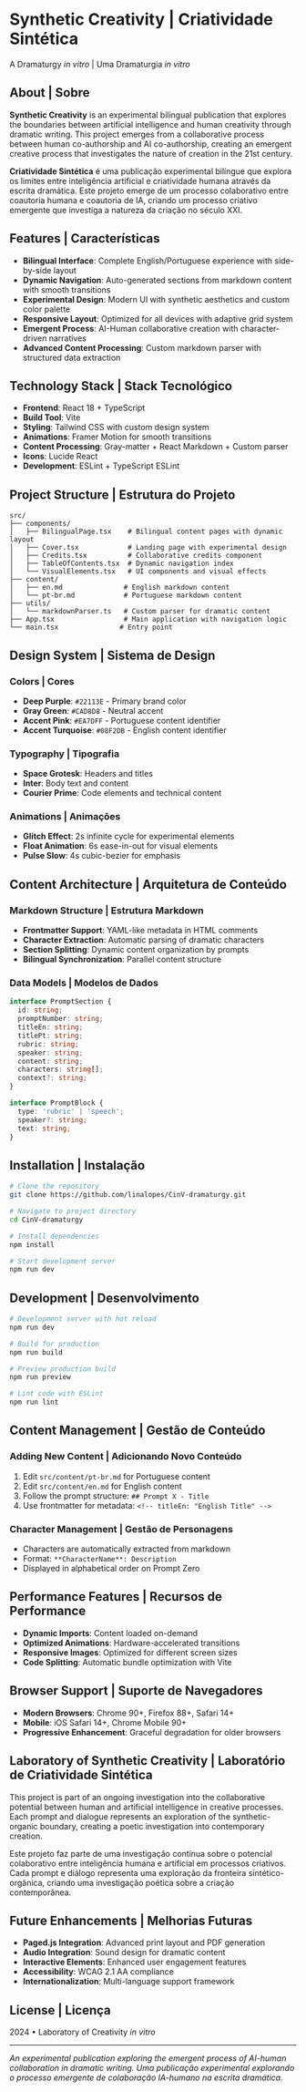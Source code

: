 # Synthetic Creativity | Criatividade Sintética

A Dramaturgy *in vitro* | Uma Dramaturgia *in vitro*

## About | Sobre

**Synthetic Creativity** is an experimental bilingual publication that explores the boundaries between artificial intelligence and human creativity through dramatic writing. This project emerges from a collaborative process between human co-authorship and AI co-authorship, creating an emergent creative process that investigates the nature of creation in the 21st century.

**Criatividade Sintética** é uma publicação experimental bilíngue que explora os limites entre inteligência artificial e criatividade humana através da escrita dramática. Este projeto emerge de um processo colaborativo entre coautoria humana e coautoria de IA, criando um processo criativo emergente que investiga a natureza da criação no século XXI.

## Features | Características

- **Bilingual Interface**: Complete English/Portuguese experience with side-by-side layout
- **Dynamic Navigation**: Auto-generated sections from markdown content with smooth transitions
- **Experimental Design**: Modern UI with synthetic aesthetics and custom color palette
- **Responsive Layout**: Optimized for all devices with adaptive grid system
- **Emergent Process**: AI-Human collaborative creation with character-driven narratives
- **Advanced Content Processing**: Custom markdown parser with structured data extraction

## Technology Stack | Stack Tecnológico

- **Frontend**: React 18 + TypeScript
- **Build Tool**: Vite
- **Styling**: Tailwind CSS with custom design system
- **Animations**: Framer Motion for smooth transitions
- **Content Processing**: Gray-matter + React Markdown + Custom parser
- **Icons**: Lucide React
- **Development**: ESLint + TypeScript ESLint

## Project Structure | Estrutura do Projeto

```
src/
├── components/
│   ├── BilingualPage.tsx    # Bilingual content pages with dynamic layout
│   ├── Cover.tsx            # Landing page with experimental design
│   ├── Credits.tsx          # Collaborative credits component
│   ├── TableOfContents.tsx  # Dynamic navigation index
│   └── VisualElements.tsx   # UI components and visual effects
├── content/
│   ├── en.md               # English markdown content
│   └── pt-br.md            # Portuguese markdown content
├── utils/
│   └── markdownParser.ts   # Custom parser for dramatic content
├── App.tsx                 # Main application with navigation logic
└── main.tsx               # Entry point
```

## Design System | Sistema de Design

### Colors | Cores
- **Deep Purple**: `#22113E` - Primary brand color
- **Gray Green**: `#CAD8D8` - Neutral accent
- **Accent Pink**: `#EA7DFF` - Portuguese content identifier
- **Accent Turquoise**: `#08F2DB` - English content identifier

### Typography | Tipografia
- **Space Grotesk**: Headers and titles
- **Inter**: Body text and content
- **Courier Prime**: Code elements and technical content

### Animations | Animações
- **Glitch Effect**: 2s infinite cycle for experimental elements
- **Float Animation**: 6s ease-in-out for visual elements
- **Pulse Slow**: 4s cubic-bezier for emphasis

## Content Architecture | Arquitetura de Conteúdo

### Markdown Structure | Estrutura Markdown
- **Frontmatter Support**: YAML-like metadata in HTML comments
- **Character Extraction**: Automatic parsing of dramatic characters
- **Section Splitting**: Dynamic content organization by prompts
- **Bilingual Synchronization**: Parallel content structure

### Data Models | Modelos de Dados
```typescript
interface PromptSection {
  id: string;
  promptNumber: string;
  titleEn: string;
  titlePt: string;
  rubric: string;
  speaker: string;
  content: string;
  characters: string[];
  context?: string;
}

interface PromptBlock {
  type: 'rubric' | 'speech';
  speaker?: string;
  text: string;
}
```

## Installation | Instalação

```bash
# Clone the repository
git clone https://github.com/linalopes/CinV-dramaturgy.git

# Navigate to project directory
cd CinV-dramaturgy

# Install dependencies
npm install

# Start development server
npm run dev
```

## Development | Desenvolvimento

```bash
# Development server with hot reload
npm run dev

# Build for production
npm run build

# Preview production build
npm run preview

# Lint code with ESLint
npm run lint
```

## Content Management | Gestão de Conteúdo

### Adding New Content | Adicionando Novo Conteúdo
1. Edit `src/content/pt-br.md` for Portuguese content
2. Edit `src/content/en.md` for English content
3. Follow the prompt structure: `## Prompt X - Title`
4. Use frontmatter for metadata: `<!-- titleEn: "English Title" -->`

### Character Management | Gestão de Personagens
- Characters are automatically extracted from markdown
- Format: `**CharacterName**: Description`
- Displayed in alphabetical order on Prompt Zero

## Performance Features | Recursos de Performance

- **Dynamic Imports**: Content loaded on-demand
- **Optimized Animations**: Hardware-accelerated transitions
- **Responsive Images**: Optimized for different screen sizes
- **Code Splitting**: Automatic bundle optimization with Vite

## Browser Support | Suporte de Navegadores

- **Modern Browsers**: Chrome 90+, Firefox 88+, Safari 14+
- **Mobile**: iOS Safari 14+, Chrome Mobile 90+
- **Progressive Enhancement**: Graceful degradation for older browsers

## Laboratory of Synthetic Creativity | Laboratório de Criatividade Sintética

This project is part of an ongoing investigation into the collaborative potential between human and artificial intelligence in creative processes. Each prompt and dialogue represents an exploration of the synthetic-organic boundary, creating a poetic investigation into contemporary creation.

Este projeto faz parte de uma investigação contínua sobre o potencial colaborativo entre inteligência humana e artificial em processos criativos. Cada prompt e diálogo representa uma exploração da fronteira sintético-orgânica, criando uma investigação poética sobre a criação contemporânea.

## Future Enhancements | Melhorias Futuras

- **Paged.js Integration**: Advanced print layout and PDF generation
- **Audio Integration**: Sound design for dramatic content
- **Interactive Elements**: Enhanced user engagement features
- **Accessibility**: WCAG 2.1 AA compliance
- **Internationalization**: Multi-language support framework

## License | Licença

2024 • Laboratory of Creativity *in vitro*

---

*An experimental publication exploring the emergent process of AI-human collaboration in dramatic writing.*
*Uma publicação experimental explorando o processo emergente de colaboração IA-humano na escrita dramática.*
